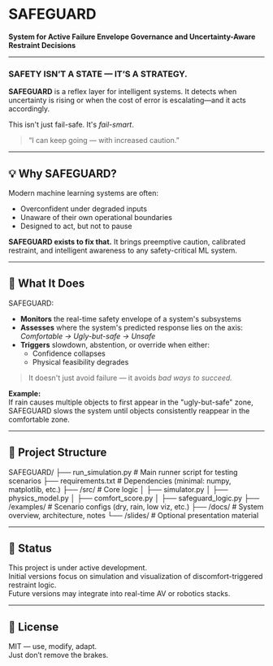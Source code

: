 # SAFEGUARD

**System for Active Failure Envelope Governance and Uncertainty-Aware Restraint Decisions**

---

### SAFETY ISN’T A STATE — IT’S A STRATEGY.

**SAFEGUARD** is a reflex layer for intelligent systems. It detects when uncertainty is rising or when the cost of error is escalating—and it acts accordingly.

This isn't just fail-safe. It's *fail-smart*.

> “I can keep going — with increased caution.”

---

## 💡 Why SAFEGUARD?

Modern machine learning systems are often:
- Overconfident under degraded inputs  
- Unaware of their own operational boundaries  
- Designed to act, but not to pause  

**SAFEGUARD exists to fix that.** It brings preemptive caution, calibrated restraint, and intelligent awareness to any safety-critical ML system.

---

## 🔧 What It Does

SAFEGUARD:
- **Monitors** the real-time safety envelope of a system's subsystems  
- **Assesses** where the system's predicted response lies on the axis:  
  *Comfortable → Ugly-but-safe → Unsafe*  
- **Triggers** slowdown, abstention, or override when either:  
  - Confidence collapses  
  - Physical feasibility degrades  

> It doesn't just avoid failure — it avoids *bad ways to succeed.*

**Example:**  
If rain causes multiple objects to first appear in the "ugly-but-safe" zone, SAFEGUARD slows the system until objects consistently reappear in the comfortable zone.

---

## 📁 Project Structure


SAFEGUARD/
├── run_simulation.py # Main runner script for testing scenarios
├── requirements.txt # Dependencies (minimal: numpy, matplotlib, etc.)
├── /src/ # Core logic
│ ├── simulator.py
│ ├── physics_model.py
│ ├── comfort_score.py
│ ├── safeguard_logic.py
├── /examples/ # Scenario configs (dry, rain, low viz, etc.)
├── /docs/ # System overview, architecture, notes
└── /slides/ # Optional presentation material

---

## 🚀 Status

This project is under active development.  
Initial versions focus on simulation and visualization of discomfort-triggered restraint logic.  
Future versions may integrate into real-time AV or robotics stacks.

---

## 📜 License

MIT — use, modify, adapt.  
Just don’t remove the brakes.
